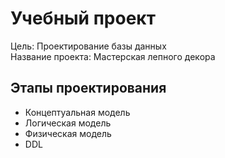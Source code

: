 # Учебный проект

Цель: Проектирование базы данных<br>
Название проекта: Мастерская лепного декора

## Этапы проектирования

- Концептуальная модель
- Логическая модель
- Физическая модель
- DDL
